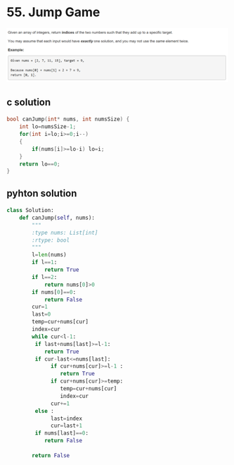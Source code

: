 # 55. Jump Game
<img src="https://github.com/vampire1996/-leetcode/blob/master/Problems/1-100/1.TwoSum/problem.png "/>

## c solution
```c
bool canJump(int* nums, int numsSize) {
    int lo=numsSize-1;
    for(int i=lo;i>=0;i--)
    {
        if(nums[i]>=lo-i) lo=i;
    }
    return lo==0;
}
```

## pyhton solution
```python
class Solution:
    def canJump(self, nums):
        """
        :type nums: List[int]
        :rtype: bool
        """
        l=len(nums)
        if l==1:
            return True 
        if l==2:
            return nums[0]>0
        if nums[0]==0:
            return False
        cur=1
        last=0
        temp=cur+nums[cur]
        index=cur
        while cur<l-1:
         if last+nums[last]>=l-1:
            return True  
         if cur-last<=nums[last]:
              if cur+nums[cur]>=l-1 :
                 return True  
              if cur+nums[cur]>=temp:
                 temp=cur+nums[cur]
                 index=cur
              cur+=1
         else :
              last=index
              cur=last+1        
         if nums[last]==0:
            return False
        
        return False
```
